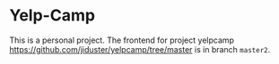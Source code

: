 # Yelp-Camp
This is a personal project.
The frontend for project yelpcamp https://github.com/jiduster/yelpcamp/tree/master is in branch `master2`.
